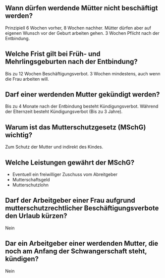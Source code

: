 ## Wann dürfen werdende Mütter nicht beschäftigt werden?
Prinzipiell 6 Wochen vorher, 8 Wochen nachher. Mütter dürfen aber auf eigenen Wunsch vor der Geburt arbeiten gehen.
3 Wochen Pflicht nach der Entbindung.
## Welche Frist gilt bei Früh- und Mehrlingsgeburten nach der Entbindung?
Bis zu 12 Wochen Beschäftigungsverbot. 3 Wochen mindestens, auch wenn die Frau arbeiten will.

## Darf einer werdenden Mutter gekündigt werden?
Bis zu 4 Monate nach der Entbindung besteht Kündigungsverbot.
Während der Elternzeit besteht Kündigungsverbot (Bis zu 3 Jahre).

## Warum ist das Mutterschutzgesetz (MSchG) wichtig?
Zum Schutz der Mutter und indirekt des Kindes.
## Welche Leistungen gewährt der MSchG?
+ Eventuell ein freiwilliger Zuschuss vom Abreitgeber 
+ Mutterschaftsgeld
+ Mutterschutzlohn

## Darf der Arbeitgeber einer Frau aufgrund mutterschutzrechtlicher Beschäftigungsverbote den Urlaub kürzen?
Nein
## Dar ein Arbeitgeber einer werdenden Mutter, die noch am Anfang der Schwangerschaft steht, kündigen?
Nein 

